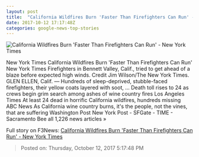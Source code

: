 ```yaml
---
layout: post
title:  "California Wildfires Burn 'Faster Than Firefighters Can Run' - New York Times"
date: 2017-10-12 17:17:48Z
categories: google-news-top-stories
---
```


![California Wildfires Burn 'Faster Than Firefighters Can Run' - New York Times](https://static01.nyt.com/images/2017/10/12/us/fires-slide-3N5F/fires-slide-3N5F-facebookJumbo.jpg)

New York Times California Wildfires Burn 'Faster Than Firefighters Can Run' New York Times Firefighters in Bennett Valley, Calif., tried to get ahead of a blaze before expected high winds. Credit Jim Wilson/The New York Times. GLEN ELLEN, Calif. — Hundreds of sleep-deprived, stubble-faced firefighters, their yellow coats layered with soot, ... Death toll rises to 24 as crews begin grim search among ashes of wine country fires Los Angeles Times At least 24 dead in horrific California wildfires, hundreds missing ABC News As California wine country burns, it's the people, not the vines, that are suffering Washington Post New York Post - SFGate - TIME - Sacramento Bee all 1,226 news articles »


Full story on F3News: [California Wildfires Burn 'Faster Than Firefighters Can Run' - New York Times](http://www.f3nws.com/n/Er4QpG)

> Posted on: Thursday, October 12, 2017 5:17:48 PM
